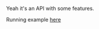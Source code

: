 Yeah it's an API with some features.<br />

Running example [here](https://magnolia.melon095.live/)
